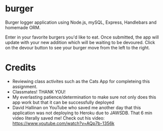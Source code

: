 # burger

Burger logger application using Node.js, mySQL, Express, Handlebars and homemade ORM. 

Enter in your favorite burgers you'd like to eat. Once submitted, the app will update with your new addition which will be waiting to be devoured. Click on the devour button to see your burger move from the left to the right. 

# Credits 

- Reviewing class activites such as the Cats App for completeing this assignment.
- Classmates! THANK YOU! 
- My everlasting patience/determination to make sure not only does this app work but that it can be successfully deployed
- David Hallinan on YouTube who saved me another day that this application was not deploying to Heroku due to JAWSDB. That 6 min video literally saved me! Check out his video: https://www.youtube.com/watch?v=AQp7b-1356k

